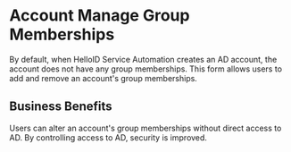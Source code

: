 # Account Manage Group Memberships

By default, when HelloID Service Automation creates an AD account, the account does not have any group memberships. This form allows users to add and remove an account's group memberships.

## Business Benefits

Users can alter an account's group memberships without direct access to AD. By controlling access to AD, security is improved.
